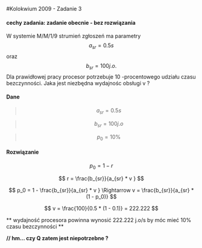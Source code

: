 #Kolokwium 2009 - Zadanie 3

#### cechy zadania: zadanie obecnie - bez rozwiązania

W systemie M/M/1/9 strumień zgłoszeń ma parametry $$ a_{sr} = 0.5 s $$ oraz $$ b_{sr} = 100 j.o. $$ Dla prawidłowej pracy procesor potrzebuje 
 10 -procentowego udziału czasu bezczynności. Jaka jest niezbędna wydajnośc obsługi v ?
 
#### Dane
> $$ a_{sr} = 0.5 s $$ 

> $$ b_{sr} = 100 j.o $$ 

> $$ p_0 = 10 \% $$
 
#### Rozwiązanie 

$$  p_0 = 1 - r $$

$$ r = \frac{b_{sr}}{a_{sr} * v } $$

$$ p_0 = 1 - \frac{b_{sr}}{a_{sr} * v } \Rightarrow v = \frac{b_{sr}}{a_{sr} * (1 - p_0)} $$

$$ v = \frac{100}{0.5 * (1 - 0.1)} =  222.222 $$

** wydajność procesora powinna wynosić 222.222 j.o/s by móc mieć 10% czasu bezczynności **

**// hm... czy Q zatem jest niepotrzebne ?**